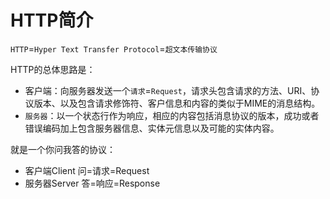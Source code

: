 # HTTP简介

`HTTP`=`Hyper Text Transfer Protocol`=`超文本传输协议`

HTTP的总体思路是：

* 客户端：向服务器发送一个`请求`=`Request`，请求头包含请求的方法、URI、协议版本、以及包含请求修饰符、客户信息和内容的类似于MIME的消息结构。
* `服务器`：以一个状态行作为响应，相应的内容包括消息协议的版本，成功或者错误编码加上包含服务器信息、实体元信息以及可能的实体内容。

就是一个你问我答的协议：

* 客户端Client 问=请求=Request
* 服务器Server 答=响应=Response



